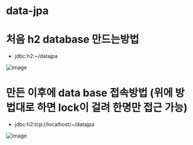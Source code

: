 # data-jpa

# 처음 h2 database 만드는방법
- jdbc:h2:~/datajpa

![image](https://github.com/aamoos/data-jpa/assets/37327676/d9356761-8b8f-4ded-8cd3-371aa159f657)

# 만든 이후에 data base 접속방법 (위에 방법대로 하면 lock이 걸려 한명만 접근 가능)
- jdbc:h2:tcp://localhost/~/datajpa

![image](https://github.com/aamoos/data-jpa/assets/37327676/0aa2765e-431f-4bbd-a3d1-6a1d0a3566de)
